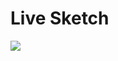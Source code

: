 # Live Sketch
![](https://github.com/Shakzhaf/Open_CV/blob/main/Live%20Sketch/Content/live_sketch.gif)
